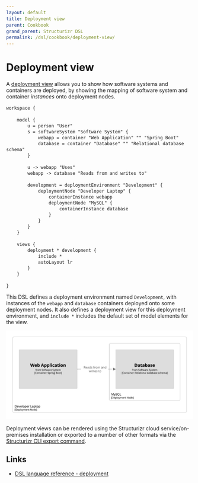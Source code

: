 ```yaml
---
layout: default
title: Deployment view
parent: Cookbook
grand_parent: Structurizr DSL
permalink: /dsl/cookbook/deployment-view/
---
```


# Deployment view

A [deployment view](https://c4model.com/#DeploymentDiagram) allows you to show how software systems and containers are deployed, by showing the mapping of software system and container _instances_ onto deployment nodes.

```
workspace {

    model {
        u = person "User"
        s = softwareSystem "Software System" {
            webapp = container "Web Application" "" "Spring Boot"
            database = container "Database" "" "Relational database schema"
        }

        u -> webapp "Uses"
        webapp -> database "Reads from and writes to"
        
        development = deploymentEnvironment "Development" {
            deploymentNode "Developer Laptop" {
                containerInstance webapp
                deploymentNode "MySQL" {
                    containerInstance database
                }
            }
        }
    }

    views {
        deployment * development {
            include *
            autoLayout lr
        }
    }
    
}
```

This DSL defines a deployment environment named `Development`, with instances of the `webapp` and `database` containers deployed onto some deployment nodes. It also defines a deployment view for this deployment environment, and `include *` includes the default set of model elements for the view.

[![](example-1.png)](http://structurizr.com/dsl?src=https://docs.structurizr.com/dsl/cookbook/deployment-view/example-1.dsl)

Deployment views can be rendered using the Structurizr cloud service/on-premises installation or exported to a number of other formats via the [Structurizr CLI export command](https://github.com/structurizr/cli/blob/master/docs/export.md).

## Links

- [DSL language reference - deployment](/dsl/language#deployment-view)